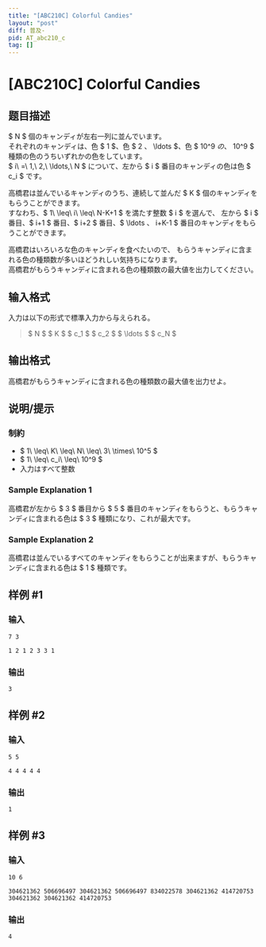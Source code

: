 ```yaml
---
title: "[ABC210C] Colorful Candies"
layout: "post"
diff: 普及-
pid: AT_abc210_c
tag: []
---
```


# [ABC210C] Colorful Candies

## 题目描述

[problemUrl]: https://atcoder.jp/contests/abc210/tasks/abc210_c

$ N $ 個のキャンディが左右一列に並んでいます。  
 それぞれのキャンディは、色 $ 1 $、色 $ 2 $、$ \ldots $、色 $ 10^9 $の、$ 10^9 $ 種類の色のうちいずれかの色をしています。  
 $ i\ =\ 1,\ 2,\ \ldots,\ N $ について、左から $ i $ 番目のキャンディの色は色 $ c_i $ です。

高橋君は並んでいるキャンディのうち、連続して並んだ $ K $ 個のキャンディをもらうことができます。  
 すなわち、$ 1\ \leq\ i\ \leq\ N-K+1 $ を満たす整数 $ i $ を選んで、 左から $ i $ 番目、$ i+1 $ 番目、$ i+2 $ 番目、$ \ldots $、$ i+K-1 $ 番目のキャンディをもらうことができます。

高橋君はいろいろな色のキャンディを食べたいので、 もらうキャンディに含まれる色の種類数が多いほどうれしい気持ちになります。  
 高橋君がもらうキャンディに含まれる色の種類数の最大値を出力してください。

## 输入格式

入力は以下の形式で標準入力から与えられる。

> $ N $ $ K $ $ c_1 $ $ c_2 $ $ \ldots $ $ c_N $

## 输出格式

高橋君がもらうキャンディに含まれる色の種類数の最大値を出力せよ。

## 说明/提示

### 制約

- $ 1\ \leq\ K\ \leq\ N\ \leq\ 3\ \times\ 10^5 $
- $ 1\ \leq\ c_i\ \leq\ 10^9 $
- 入力はすべて整数

### Sample Explanation 1

高橋君が左から $ 3 $ 番目から $ 5 $ 番目のキャンディをもらうと、もらうキャンディに含まれる色は $ 3 $ 種類になり、これが最大です。

### Sample Explanation 2

高橋君は並んでいるすべてのキャンディをもらうことが出来ますが、もらうキャンディに含まれる色は $ 1 $ 種類です。

## 样例 #1

### 输入

```
7 3
1 2 1 2 3 3 1
```

### 输出

```
3
```

## 样例 #2

### 输入

```
5 5
4 4 4 4 4
```

### 输出

```
1
```

## 样例 #3

### 输入

```
10 6
304621362 506696497 304621362 506696497 834022578 304621362 414720753 304621362 304621362 414720753
```

### 输出

```
4
```

